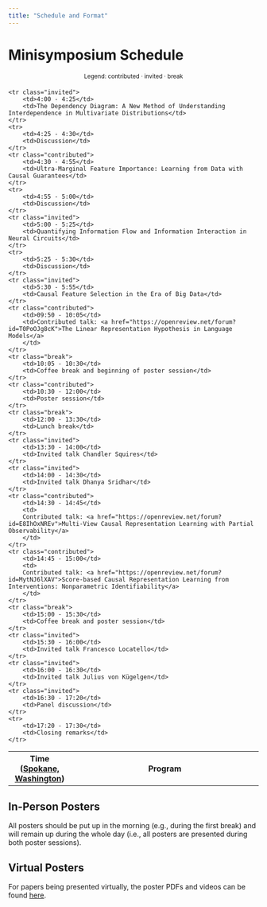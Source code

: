 ```yaml
---
title: "Schedule and Format"
---
```



# Minisymposium Schedule

<div style="width: 100%; font-size: smaller; text-align: center; margin-bottom: 18px; margin-top: 18px;">
    Legend:
    <span class="contributed">contributed</span> · 
    <span class="invited">invited</span> · 
    <span class="break">break</span>
</div>

<table class="schedule">
    <tr>
        <th style="width:25%">
        Time
        (<a href="https://www.timeanddate.com/worldclock/usa/spokane">Spokane, Washington</a>)
        </th>
        <th>Program</th>
    </tr>
    
    <tr class="invited">
        <td>4:00 - 4:25</td>
        <td>The Dependency Diagram: A New Method of Understanding Interdependence in Multivariate Distributions</td>
    </tr>
    <tr>
        <td>4:25 - 4:30</td>
        <td>Discussion</td>
    </tr>
    <tr class="contributed">
        <td>4:30 - 4:55</td>
        <td>Ultra-Marginal Feature Importance: Learning from Data with Causal Guarantees</td>
    </tr>
    <tr>
        <td>4:55 - 5:00</td>
        <td>Discussion</td>
    </tr>
    <tr class="invited">
        <td>5:00 - 5:25</td>
        <td>Quantifying Information Flow and Information Interaction in Neural Circuits</td>
    </tr>
    <tr>
        <td>5:25 - 5:30</td>
        <td>Discussion</td>
    </tr>
    <tr class="invited">
        <td>5:30 - 5:55</td>
        <td>Causal Feature Selection in the Era of Big Data</td>
    </tr>
    <tr class="contributed">
        <td>09:50 - 10:05</td>
        <td>Contributed talk: <a href="https://openreview.net/forum?id=T0PoOJg8cK">The Linear Representation Hypothesis in Language Models</a>
        </td>
    </tr>
    <tr class="break">
        <td>10:05 - 10:30</td>
        <td>Coffee break and beginning of poster session</td>
    </tr>
    <tr class="contributed">
        <td>10:30 - 12:00</td>
        <td>Poster session</td>
    </tr>
    <tr class="break">
        <td>12:00 - 13:30</td>
        <td>Lunch break</td>
    </tr>
    <tr class="invited">
        <td>13:30 - 14:00</td>
        <td>Invited talk Chandler Squires</td>
    </tr>
    <tr class="invited">
        <td>14:00 - 14:30</td>
        <td>Invited talk Dhanya Sridhar</td>
    </tr>
    <tr class="contributed">
        <td>14:30 - 14:45</td>
        <td>
        Contributed talk: <a href="https://openreview.net/forum?id=E8IhOxNREv">Multi-View Causal Representation Learning with Partial Observability</a>
        </td>
    </tr>
    <tr class="contributed">
        <td>14:45 - 15:00</td>
        <td>
        Contributed talk: <a href="https://openreview.net/forum?id=MytNJ6lXAV">Score-based Causal Representation Learning from Interventions: Nonparametric Identifiability</a>
        </td>
    </tr>
    <tr class="break">
        <td>15:00 - 15:30</td>
        <td>Coffee break and poster session</td>
    </tr>
    <tr class="invited">
        <td>15:30 - 16:00</td>
        <td>Invited talk Francesco Locatello</td>
    </tr>
    <tr class="invited">
        <td>16:00 - 16:30</td>
        <td>Invited talk Julius von Kügelgen</td>
    </tr>
    <tr class="invited">
        <td>16:30 - 17:20</td>
        <td>Panel discussion</td>
    </tr>
    <tr>
        <td>17:20 - 17:30</td>
        <td>Closing remarks</td>
    </tr>
</table>


## In-Person Posters

All posters should be put up in the morning (e.g., during the first break) and will remain up during the whole day (i.e., all posters are presented during both poster sessions).


## Virtual Posters

For papers being presented virtually, the poster PDFs and videos can be found [here](https://drive.google.com/drive/folders/1QgNx2bFTgUxqBs_jtdd7-58O0qJunwVjPqdskTlx8cUMxPLKPfYNo-1r8c5uWmkAeQZGjLGW?usp=sharing).
